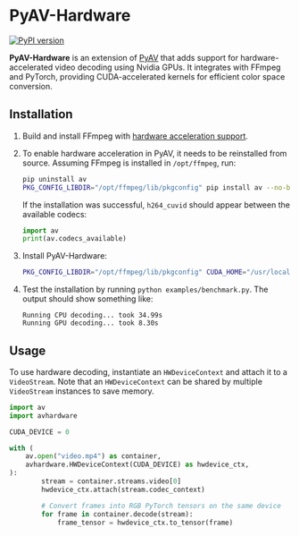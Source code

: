 # PyAV-Hardware
[![PyPI version](https://img.shields.io/pypi/v/avhardware)](https://pypi.org/project/avhardware/)

**PyAV-Hardware** is an extension of [PyAV](https://github.com/PyAV-Org/PyAV) that adds support for hardware-accelerated video decoding using Nvidia GPUs. It integrates with FFmpeg and PyTorch, providing CUDA-accelerated kernels for efficient color space conversion.

## Installation

1. Build and install FFmpeg with [hardware acceleration support](https://pytorch.org/audio/stable/build.ffmpeg.html).

2. To enable hardware acceleration in PyAV, it needs to be reinstalled from source. Assuming FFmpeg is installed in `/opt/ffmpeg`, run:
    ```bash
    pip uninstall av
    PKG_CONFIG_LIBDIR="/opt/ffmpeg/lib/pkgconfig" pip install av --no-binary av --no-cache
    ```
    If the installation was successful, `h264_cuvid` should appear between the available codecs:
    ```python
    import av
    print(av.codecs_available)
    ```

3. Install PyAV-Hardware:
    ```bash
    PKG_CONFIG_LIBDIR="/opt/ffmpeg/lib/pkgconfig" CUDA_HOME="/usr/local/cuda" pip install avhwardware
    ```

4. Test the installation by running `python examples/benchmark.py`. The output should show something like:
    ```
    Running CPU decoding... took 34.99s
    Running GPU decoding... took 8.30s
    ```


## Usage

To use hardware decoding, instantiate an `HWDeviceContext` and attach it to a `VideoStream`. Note that an `HWDeviceContext` can be shared by multiple `VideoStream` instances to save memory.

```python
import av
import avhardware

CUDA_DEVICE = 0

with (
    av.open("video.mp4") as container,
    avhardware.HWDeviceContext(CUDA_DEVICE) as hwdevice_ctx,
):
        stream = container.streams.video[0]
        hwdevice_ctx.attach(stream.codec_context)

        # Convert frames into RGB PyTorch tensors on the same device
        for frame in container.decode(stream):
            frame_tensor = hwdevice_ctx.to_tensor(frame)
```